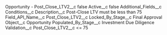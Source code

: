 <?xml version="1.0" encoding="UTF-8"?>
<CustomMetadata xmlns="http://soap.sforce.com/2006/04/metadata" xmlns:xsi="http://www.w3.org/2001/XMLSchema-instance" xmlns:xsd="http://www.w3.org/2001/XMLSchema">
    <label>Opportunity - Post_Close_LTV2__c</label>
    <protected>false</protected>
    <values>
        <field>Active__c</field>
        <value xsi:type="xsd:boolean">false</value>
    </values>
    <values>
        <field>Additional_Fields__c</field>
        <value xsi:nil="true"/>
    </values>
    <values>
        <field>Conditions__c</field>
        <value xsi:nil="true"/>
    </values>
    <values>
        <field>Description__c</field>
        <value xsi:type="xsd:string">Post-Close LTV must be less than 75</value>
    </values>
    <values>
        <field>Field_API_Name__c</field>
        <value xsi:type="xsd:string">Post_Close_LTV2__c</value>
    </values>
    <values>
        <field>Locked_By_Stage__c</field>
        <value xsi:type="xsd:string">Final Approval</value>
    </values>
    <values>
        <field>Object__c</field>
        <value xsi:type="xsd:string">Opportunity</value>
    </values>
    <values>
        <field>Populated_By_Stage__c</field>
        <value xsi:type="xsd:string">Investment Due Diligence</value>
    </values>
    <values>
        <field>Validation__c</field>
        <value xsi:type="xsd:string">Post_Close_LTV2__c &lt;= 75</value>
    </values>
</CustomMetadata>
